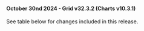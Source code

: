 #### October 30nd 2024 - Grid v32.3.2 (Charts v10.3.1)

See table below for changes included in this release.
